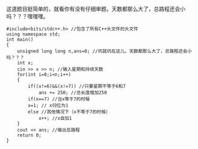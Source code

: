 这道题目挺简单的，就看你有没有仔细审题。天数都那么大了，总路程还会小吗？？？嘿嘿嘿。

    
    
    #include<bits/stdc++.h> //包含了所有C++头文件的头文件
    using namespace std;
    int main()
    {
        unsigned long long n,ans=0; //坑就坑在这儿。天数都那么大了，总路程还会小吗？？？
        int x;
        cin >> x >> n; //输入星期和持续天数
        for(int i=0;i<n;i++)
        {
            if((x!=6)&&(x!=7)) //只要星期不等于6和7
                ans += 250; //总长度增加250
            if(x==7) //当x等于7的时候
            x=1; // x归位为1
            else //其他情况下（x不等于7的时候）
                x++; //x自加1
        }
        cout << ans; //输出总路程
        return 0;
    }
    

